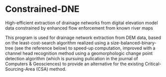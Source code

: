 # Constrained-DNE
High-efficient extraction of drainage networks from digital elevation model data constrained by enhanced flow enforcement from known river maps

This program is used for drainage network extraction from DEM data, based on the least-cost-search algorithm realized using a size-balanced-binary-tree (see the reference below) to speed-up computation, improved with a channel head recognition method using a geomorphologic change point detection algorithm (which is pursuing pulication in the journal of Computers & Geosciences) to provide an alternative for the existing Critical-Sourcing-Area (CSA) method.
